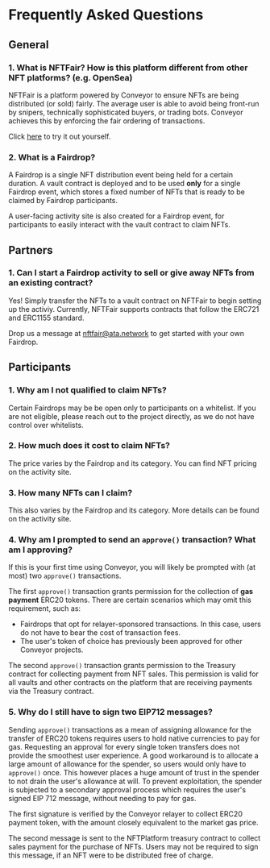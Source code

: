 # Frequently Asked Questions

## General

### **1. What is NFTFair? How is this platform different from other NFT platforms? (e.g. OpenSea)**

NFTFair is a platform powered by Conveyor to ensure NFTs are being distributed (or sold) fairly. The average user is able to avoid being front-run by snipers, technically sophisticated buyers, or trading bots. Conveyor achieves this by enforcing the fair ordering of transactions. 

Click [here](https://www.ata.network/conveyor) to try it out yourself. 

### **2. What is a Fairdrop?**

A Fairdrop is a single NFT distribution event being held for a certain duration. A vault contract is deployed and to be used **only** for a single Fairdrop event, which stores a fixed number of NFTs that is ready to be claimed by Fairdrop participants.

A user-facing activity site is also created for a Fairdrop event, for participants to easily interact with the vault contract to claim NFTs.

## Partners

### **1. Can I start a Fairdrop activity to sell or give away NFTs from an existing contract?**

Yes! Simply transfer the NFTs to a vault contract on NFTFair to begin setting up the activiy. Currently, NFTFair supports contracts that follow the ERC721 and ERC1155 standard. 

Drop us a message at [nftfair@ata.network](mailto:nftfair@ata.network) to get started with your own Fairdrop. 

## Participants

### **1. Why am I not qualified to claim NFTs?**

Certain Fairdrops may be be open only to participants on a whitelist. If you are not eligible, please reach out to the project directly, as we do not have control over whitelists.

### **2. How much does it cost to claim NFTs?**

The price varies by the Fairdrop and its category. You can find NFT pricing on the activity site.

### **3. How many NFTs can I claim?**

This also varies by the Fairdrop and its category. More details can be found on the activity site.

### **4. Why am I prompted to send an `approve()` transaction? What am I approving?**

If this is your first time using Conveyor, you will likely be prompted with (at most) two `approve()` transactions.

The first `approve()` transaction grants permission for the collection of **gas payment** ERC20 tokens. There are certain scenarios which may omit this requirement, such as:

- Fairdrops that opt for relayer-sponsored transactions. In this case, users do not have to bear the cost of transaction fees.
- The user's token of choice has previously been approved for other Conveyor projects.

The second `approve()` transaction grants permission to the Treasury contract for collecting payment from NFT sales. This permission is valid for all vaults and other contracts on the platform that are receiving payments via the Treasury contract.

### **5. Why do I still have to sign two EIP712 messages?**

Sending `approve()` transactions as a mean of assigning allowance for the transfer of ERC20 tokens requires users to hold native currencies to pay for gas. Requesting an approval for every single token transfers does not provide the smoothest user experience. A good workaround is to allocate a large amount of allowance for the spender, so users would only have to `approve()` once. This however places a huge amount of trust in the spender to not drain the user's allowance at will. To prevent exploitation, the spender is subjected to a secondary approval process which requires the user's signed EIP 712 message, without needing to pay for gas.

The first signature is verified by the Conveyor relayer to collect ERC20 payment token, with the amount closely equivalent to the market gas price.

The second message is sent to the NFTPlatform treasury contract to collect sales payment for the purchase of NFTs. Users may not be required to sign this message, if an NFT were to be distributed free of charge.

<!-- ### **9. Some random question**

*Lorem Ipsum is simply dummy text of the printing and typesetting industry. Lorem Ipsum has been the industry's standard dummy text ever since the 1500s, when an unknown printer took a galley of type and scrambled it to make a type specimen book. It has survived not only five centuries, but also the leap into electronic typesetting, remaining essentially unchanged. It was popularised in the 1960s with the release of Letraset sheets containing Lorem Ipsum passages, and more recently with desktop publishing software like Aldus PageMaker including versions of Lorem Ipsum* -->
